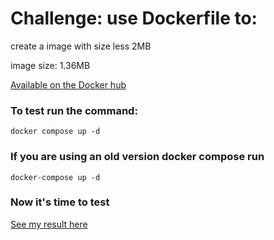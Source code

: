# Challenge: use Dockerfile to:
create a image with size less 2MB

image size: 1.36MB

[Available on the Docker hub](https://hub.docker.com/r/isaiaszmendes/fullcycle)

### To test run the command:
```
docker compose up -d
```

### If you are using an old version docker compose run
```
docker-compose up -d
```

### Now it's time to test
[See my result here](http:localhost:8080)